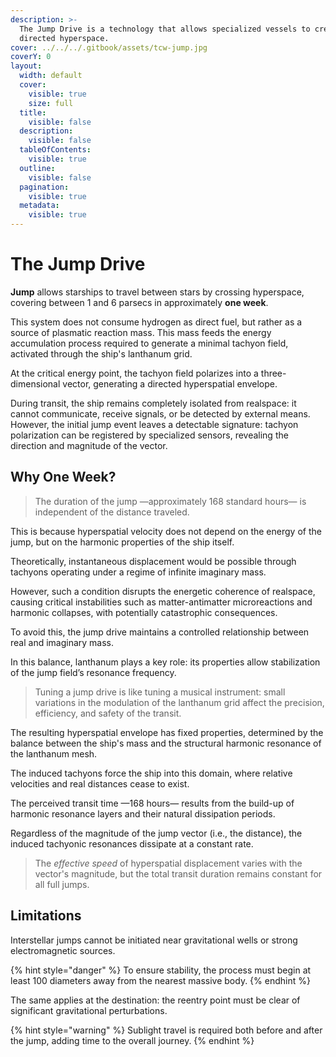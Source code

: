 ```yaml
---
description: >-
  The Jump Drive is a technology that allows specialized vessels to create
  directed hyperspace.
cover: ../../../.gitbook/assets/tcw-jump.jpg
coverY: 0
layout:
  width: default
  cover:
    visible: true
    size: full
  title:
    visible: false
  description:
    visible: false
  tableOfContents:
    visible: true
  outline:
    visible: false
  pagination:
    visible: true
  metadata:
    visible: true
---
```


# The Jump Drive

**Jump** allows starships to travel between stars by crossing hyperspace, covering between 1 and 6 parsecs in approximately **one week**.

This system does not consume hydrogen as direct fuel, but rather as a source of plasmatic reaction mass. This mass feeds the energy accumulation process required to generate a minimal tachyon field, activated through the ship's lanthanum grid.

At the critical energy point, the tachyon field polarizes into a three-dimensional vector, generating a directed hyperspatial envelope.

During transit, the ship remains completely isolated from realspace: it cannot communicate, receive signals, or be detected by external means. However, the initial jump event leaves a detectable signature: tachyon polarization can be registered by specialized sensors, revealing the direction and magnitude of the vector.

## Why One Week?

> The duration of the jump —approximately 168 standard hours— is independent of the distance traveled.

This is because hyperspatial velocity does not depend on the energy of the jump, but on the harmonic properties of the ship itself.

Theoretically, instantaneous displacement would be possible through tachyons operating under a regime of infinite imaginary mass.

However, such a condition disrupts the energetic coherence of realspace, causing critical instabilities such as matter-antimatter microreactions and harmonic collapses, with potentially catastrophic consequences.

To avoid this, the jump drive maintains a controlled relationship between real and imaginary mass.

In this balance, lanthanum plays a key role: its properties allow stabilization of the jump field’s resonance frequency.

> Tuning a jump drive is like tuning a musical instrument: small variations in the modulation of the lanthanum grid affect the precision, efficiency, and safety of the transit.

The resulting hyperspatial envelope has fixed properties, determined by the balance between the ship's mass and the structural harmonic resonance of the lanthanum mesh.

The induced tachyons force the ship into this domain, where relative velocities and real distances cease to exist.

The perceived transit time —168 hours— results from the build-up of harmonic resonance layers and their natural dissipation periods.

Regardless of the magnitude of the jump vector (i.e., the distance), the induced tachyonic resonances dissipate at a constant rate.

> The _effective speed_ of hyperspatial displacement varies with the vector's magnitude, but the total transit duration remains constant for all full jumps.

## Limitations

Interstellar jumps cannot be initiated near gravitational wells or strong electromagnetic sources.

{% hint style="danger" %}
To ensure stability, the process must begin at least 100 diameters away from the nearest massive body.
{% endhint %}

The same applies at the destination: the reentry point must be clear of significant gravitational perturbations.

{% hint style="warning" %}
Sublight travel is required both before and after the jump, adding time to the overall journey.
{% endhint %}
